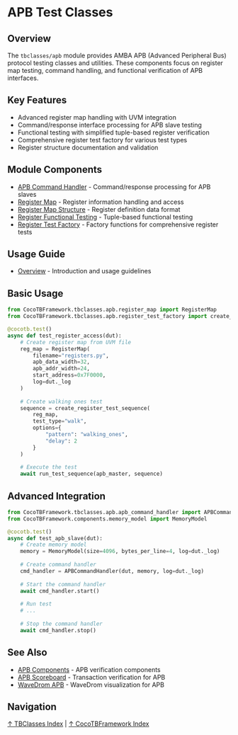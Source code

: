 # APB Test Classes

## Overview

The `tbclasses/apb` module provides AMBA APB (Advanced Peripheral Bus) protocol testing classes and utilities. These components focus on register map testing, command handling, and functional verification of APB interfaces.

## Key Features

- Advanced register map handling with UVM integration
- Command/response interface processing for APB slave testing
- Functional testing with simplified tuple-based register verification
- Comprehensive register test factory for various test types
- Register structure documentation and validation

## Module Components

- [APB Command Handler](apb_command_handler.md) - Command/response processing for APB slaves
- [Register Map](register_map.md) - Register information handling and access
- [Register Map Structure](register_map_structure.md) - Register definition data format
- [Register Functional Testing](register_functional_testing.md) - Tuple-based functional testing
- [Register Test Factory](register_test_factory.md) - Factory functions for comprehensive register tests

## Usage Guide

- [Overview](overview.md) - Introduction and usage guidelines

## Basic Usage

```python
from CocoTBFramework.tbclasses.apb.register_map import RegisterMap
from CocoTBFramework.tbclasses.apb.register_test_factory import create_register_test_sequence

@cocotb.test()
async def test_register_access(dut):
    # Create register map from UVM file
    reg_map = RegisterMap(
        filename="registers.py",
        apb_data_width=32,
        apb_addr_width=24,
        start_address=0x7F0000,
        log=dut._log
    )
    
    # Create walking ones test
    sequence = create_register_test_sequence(
        reg_map,
        test_type="walk",
        options={
            "pattern": "walking_ones",
            "delay": 2
        }
    )
    
    # Execute the test
    await run_test_sequence(apb_master, sequence)
```

## Advanced Integration

```python
from CocoTBFramework.tbclasses.apb.apb_command_handler import APBCommandHandler
from CocoTBFramework.components.memory_model import MemoryModel

@cocotb.test()
async def test_apb_slave(dut):
    # Create memory model
    memory = MemoryModel(size=4096, bytes_per_line=4, log=dut._log)
    
    # Create command handler
    cmd_handler = APBCommandHandler(dut, memory, log=dut._log)
    
    # Start the command handler
    await cmd_handler.start()
    
    # Run test
    # ...
    
    # Stop the command handler
    await cmd_handler.stop()
```

## See Also

- [APB Components](../../components/apb/index.md) - APB verification components
- [APB Scoreboard](../../scoreboards/apb_scoreboard.md) - Transaction verification for APB
- [WaveDrom APB](../wavedrom_user/apb.md) - WaveDrom visualization for APB

## Navigation

[↑ TBClasses Index](../index.md) | [↑ CocoTBFramework Index](../../index.md)
